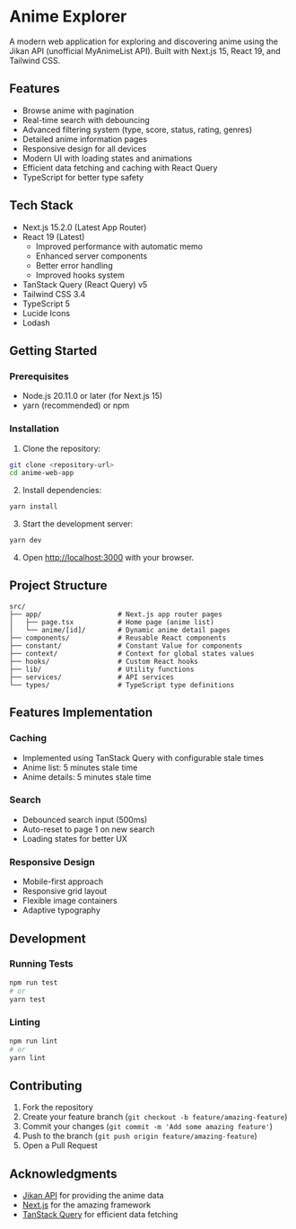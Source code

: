 # Anime Explorer

A modern web application for exploring and discovering anime using the Jikan API (unofficial MyAnimeList API). Built with Next.js 15, React 19, and Tailwind CSS.

## Features

- Browse anime with pagination
- Real-time search with debouncing
- Advanced filtering system (type, score, status, rating, genres)
- Detailed anime information pages
- Responsive design for all devices
- Modern UI with loading states and animations
- Efficient data fetching and caching with React Query
- TypeScript for better type safety

## Tech Stack

- Next.js 15.2.0 (Latest App Router)
- React 19 (Latest)
  - Improved performance with automatic memo
  - Enhanced server components
  - Better error handling
  - Improved hooks system
- TanStack Query (React Query) v5
- Tailwind CSS 3.4
- TypeScript 5
- Lucide Icons
- Lodash

## Getting Started

### Prerequisites

- Node.js 20.11.0 or later (for Next.js 15)
- yarn (recommended) or npm

### Installation

1. Clone the repository:
```bash
git clone <repository-url>
cd anime-web-app
```

2. Install dependencies:
```bash
yarn install
```

3. Start the development server:
```bash
yarn dev
```

4. Open [http://localhost:3000](http://localhost:3000) with your browser.

## Project Structure

```
src/
├── app/                   # Next.js app router pages
│   ├── page.tsx           # Home page (anime list)
│   └── anime/[id]/        # Dynamic anime detail pages
├── components/            # Reusable React components
├── constant/              # Constant Value for components
├── context/               # Context for global states values
├── hooks/                 # Custom React hooks
├── lib/                   # Utility functions
├── services/              # API services
└── types/                 # TypeScript type definitions
```

## Features Implementation

### Caching
- Implemented using TanStack Query with configurable stale times
- Anime list: 5 minutes stale time
- Anime details: 5 minutes stale time

### Search
- Debounced search input (500ms)
- Auto-reset to page 1 on new search
- Loading states for better UX

### Responsive Design
- Mobile-first approach
- Responsive grid layout
- Flexible image containers
- Adaptive typography

## Development

### Running Tests
```bash
npm run test
# or
yarn test
```

### Linting
```bash
npm run lint
# or
yarn lint
```

## Contributing

1. Fork the repository
2. Create your feature branch (`git checkout -b feature/amazing-feature`)
3. Commit your changes (`git commit -m 'Add some amazing feature'`)
4. Push to the branch (`git push origin feature/amazing-feature`)
5. Open a Pull Request

## Acknowledgments

- [Jikan API](https://jikan.moe/) for providing the anime data
- [Next.js](https://nextjs.org/) for the amazing framework
- [TanStack Query](https://tanstack.com/query/latest) for efficient data fetching

